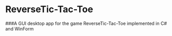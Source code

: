# ReverseTic-Tac-Toe
###A GUI desktop app for the game ReverseTic-Tac-Toe implemented in C# and WinForm
